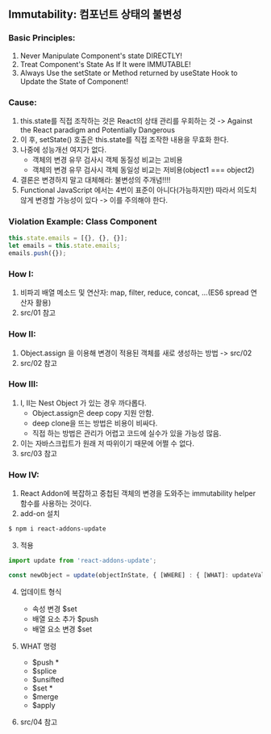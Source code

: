 ## Immutability: 컴포넌트 상태의 불변성

### Basic Principles:
1. Never Manipulate Component's state DIRECTLY!
2. Treat Component's State As If It were IMMUTABLE!
3. Always Use the setState or Method returned by useState Hook to Update the State of Component!

### Cause:
1. this.state를 직접 조작하는 것은 React의 상태 관리를 우회하는 것 -> Against the React paradigm and Potentially Dangerous
2. 이 후, setState() 호출은 this.state를 직접 조작한 내용을 무효화 한다.
3. 나중에 성능개선 여지가 없다.
    - 객체의 변경 유무 검사시 객체 동질성 비교는 고비용
    - 객체의 변경 유무 검사시 객체 동일성 비교는 저비용(object1 === object2)
4. 결론은 변경하지 말고 대체해라: 불변성의 주개념!!!!
5. Functional JavaScript 에서는 4번이 표준이 아니다(가능하지만) 따라서 의도치 않게 변경할 가능성이 있다 -> 이를 주의해야 한다.

### Violation Example: Class Component
```javascript
this.state.emails = [{}, {}, {}];
let emails = this.state.emails;
emails.push({});
```

### How I:
1. 비파괴 배열 메소드 및 연산자: map, filter, reduce, concat, ...(ES6 spread 연산자 활용)
2. src/01 참고

### How II:
1. Object.assign 을 이용해 변경이 적용된 객체를 새로 생성하는 방법 -> src/02
2. src/02 참고

### How III:
1. I, II는 Nest Object 가 있는 경우 까다롭다.
   - Object.assign은 deep copy 지원 안함.
   - deep clone을 뜨는 방법은 비용이 비싸다.
   - 직접 하는 방법은 관리가 어렵고 코드에 실수가 있을 가능성 많음.
2. 이는 자바스크립트가 원래 저 따위이기 때문에 어쩔 수 없다.
3. src/03 참고

### How IV:
1. React Addon에 복잡하고 중첩된 객체의 변경을 도와주는 immutability helper 함수를 사용하는 것이다.
2. add-on 설치
```bash
$ npm i react-addons-update
```

3. 적용
```javascript
import update from 'react-addons-update';

const newObject = update(objectInState, { [WHERE] : { [WHAT]: updateValue } });
```

4. 업데이트 형식
   - 속성 변경       $set
   - 배열 요소 추가   $push
   - 배열 요소 변경   $set

5. WHAT 명령
   - $push      *
   - $splice
   - $unsifted
   - $set       *
   - $merge
   - $apply

6. src/04 참고